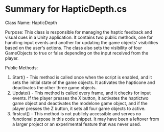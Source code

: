 # Summary for HapticDepth.cs


Class Name: HapticDepth

Purpose: This class is responsible for managing the haptic feedback and visual cues in a Unity application. It contains two public methods, one for handling input events and another for updating the game objects' visibilities based on the user's actions. The class also sets the visibility of four GameObjects to true or false depending on the input received from the player.

Public Methods:

1. Start() - This method is called once when the script is enabled, and it sets the initial state of the game objects. It activates the hapticone and deactivates the other three game objects.
2. Update() - This method is called every frame, and it checks for input events. If the player presses the X button, it activates the haptictwo game object and deactivates the modelone game object, and if the player presses the Z button, it sets all four game objects to active.
3. firstcut() - This method is not publicly accessible and serves no functional purpose in this code snippet. It may have been a leftover from a larger project or an experimental feature that was never used.